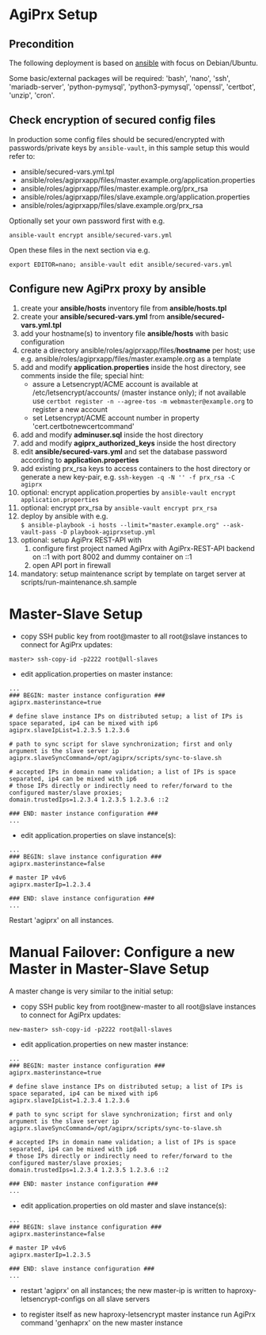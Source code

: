 # AgiPrx Setup

## Precondition

The following deployment is based on [ansible](https://docs.ansible.com/ansible/latest/) with focus on Debian/Ubuntu.

Some basic/external packages will be required: 'bash', 'nano', 'ssh', 'mariadb-server', 'python-pymysql', 'python3-pymysql', 'openssl', 'certbot', 'unzip', 'cron'.

## Check encryption of secured config files

In production some config files should be secured/encrypted with passwords/private keys by `ansible-vault`, in this sample setup this would refer to:

* ansible/secured-vars.yml.tpl
* ansible/roles/agiprxapp/files/master.example.org/application.properties
* ansible/roles/agiprxapp/files/master.example.org/prx_rsa
* ansible/roles/agiprxapp/files/slave.example.org/application.properties
* ansible/roles/agiprxapp/files/slave.example.org/prx_rsa

Optionally set your own password first with e.g.

`ansible-vault encrypt ansible/secured-vars.yml`

Open these files in the next section via e.g.

`export EDITOR=nano; ansible-vault edit ansible/secured-vars.yml`

## Configure new AgiPrx proxy by ansible

1. create your **ansible/hosts** inventory file from **ansible/hosts.tpl**
1. create your **ansible/secured-vars.yml** from **ansible/secured-vars.yml.tpl**
1. add your hostname(s) to inventory file **ansible/hosts** with basic configuration
1. create a directory ansible/roles/agiprxapp/files/**hostname** per host; use e.g. ansible/roles/agiprxapp/files/master.example.org as a template
1. add and modify **application.properties** inside the host directory, see comments inside the file; special hint:
     - assure a Letsencrypt/ACME account is available at /etc/letsencrypt/accounts/ (master instance only); if not available use `certbot register -n --agree-tos -m webmaster@example.org` to register a new account 
     - set Letsencrypt/ACME account number in property 'cert.certbotnewcertcommand'
1. add and modify **adminuser.sql** inside the host directory
1. add and modify **agiprx_authorized_keys** inside the host directory
1. edit **ansible/secured-vars.yml** and set the database password according to **application.properties**
1. add existing prx_rsa keys to access containers to the host directory or generate a new key-pair, e.g.
   `ssh-keygen -q -N '' -f prx_rsa -C agiprx`
1. optional: encrypt application.properties by
   `ansible-vault encrypt application.properties`
1. optional: encrypt prx_rsa by
   `ansible-vault encrypt prx_rsa`
1. deploy by ansible with e.g.<br>
   `$ ansible-playbook -i hosts --limit="master.example.org" --ask-vault-pass -D playbook-agiprxsetup.yml`
1. optional: setup AgiPrx REST-API with
     1. configure first project named AgiPrx with AgiPrx-REST-API backend on ::1 with port 8002 and dummy container on ::1
     1. open API port in firewall
1. mandatory: setup maintenance script by template on target server at scripts/run-maintenance.sh.sample


# Master-Slave Setup

* copy SSH public key from root@master to all root@slave instances to connect for AgiPrx updates:

`master> ssh-copy-id -p2222 root@all-slaves`

* edit application.properties on master instance:

```
...
### BEGIN: master instance configuration ###
agiprx.masterinstance=true

# define slave instance IPs on distributed setup; a list of IPs is space separated, ip4 can be mixed with ip6
agiprx.slaveIpList=1.2.3.5 1.2.3.6

# path to sync script for slave synchronization; first and only argument is the slave server ip
agiprx.slaveSyncCommand=/opt/agiprx/scripts/sync-to-slave.sh

# accepted IPs in domain name validation; a list of IPs is space separated, ip4 can be mixed with ip6
# those IPs directly or indirectly need to refer/forward to the configured master/slave proxies;
domain.trustedIps=1.2.3.4 1.2.3.5 1.2.3.6 ::2

### END: master instance configuration ###
...
```

* edit application.properties on slave instance(s):

```
...
### BEGIN: slave instance configuration ###
agiprx.masterinstance=false

# master IP v4v6
agiprx.masterIp=1.2.3.4

### END: slave instance configuration ###
...
```

Restart 'agiprx' on all instances.


# Manual Failover: Configure a new Master in Master-Slave Setup

A master change is very similar to the initial setup:

* copy SSH public key from root@new-master to all root@slave instances to connect for AgiPrx updates:

`new-master> ssh-copy-id -p2222 root@all-slaves`

* edit application.properties on new master instance:

```
...
### BEGIN: master instance configuration ###
agiprx.masterinstance=true

# define slave instance IPs on distributed setup; a list of IPs is space separated, ip4 can be mixed with ip6
agiprx.slaveIpList=1.2.3.4 1.2.3.6

# path to sync script for slave synchronization; first and only argument is the slave server ip
agiprx.slaveSyncCommand=/opt/agiprx/scripts/sync-to-slave.sh

# accepted IPs in domain name validation; a list of IPs is space separated, ip4 can be mixed with ip6
# those IPs directly or indirectly need to refer/forward to the configured master/slave proxies;
domain.trustedIps=1.2.3.4 1.2.3.5 1.2.3.6 ::2

### END: master instance configuration ###
...
```

* edit application.properties on old master and slave instance(s):

```
...
### BEGIN: slave instance configuration ###
agiprx.masterinstance=false

# master IP v4v6
agiprx.masterIp=1.2.3.5

### END: slave instance configuration ###
...
```

* restart 'agiprx' on all instances; the new master-ip is written to haproxy-letsencrypt-configs on all slave servers

* to register itself as new haproxy-letsencrypt master instance run AgiPrx command 'genhaprx' on the new master instance
